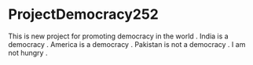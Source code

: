 # ProjectDemocracy252
This is new project for promoting democracy in the world .
India is a democracy .
America is a democracy .
Pakistan is not a democracy .
I am not hungry .

